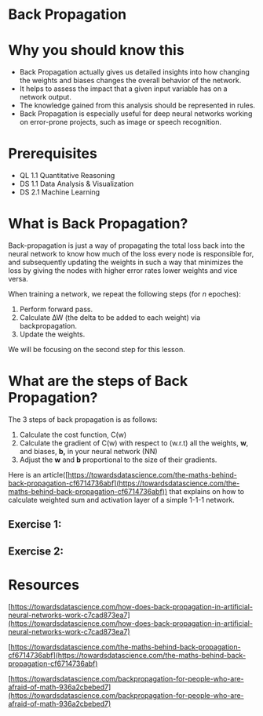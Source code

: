 # Back Propagation

# **Why you should know this**

- Back Propagation actually gives us detailed insights into how changing the weights and biases changes the overall behavior of the network.
- It helps to assess the impact that a given input variable has on a network output.
- The knowledge gained from this analysis should be represented in rules.
- Back Propagation is especially useful for deep neural networks working on error-prone projects, such as image or speech recognition.

# **Prerequisites**

- QL 1.1 Quantitative Reasoning
- DS 1.1 Data Analysis & Visualization
- DS 2.1 Machine Learning

# What is Back Propagation?

Back-propagation is just a way of propagating the total loss back into the neural network to know how much of the loss every node is responsible for, and subsequently updating the weights in such a way that minimizes the loss by giving the nodes with higher error rates lower weights and vice versa.

When training a network, we repeat the following steps (for *n* epoches):

1. Perform forward pass.
2. Calculate ∆W (the delta to be added to each weight) via backpropagation.
3. Update the weights.

We will be focusing on the second step for this lesson.

# What are the steps of Back Propagation?

The 3 steps of back propagation is as follows:

1. Calculate the cost function, C(w)
2. Calculate the gradient of C(w) with respect to (w.r.t) all the weights, **w**, and biases, **b,** in your neural network (NN)
3. Adjust the **w** and **b** proportional to the size of their gradients.

Here is an article([https://towardsdatascience.com/the-maths-behind-back-propagation-cf6714736abf](https://towardsdatascience.com/the-maths-behind-back-propagation-cf6714736abf)) that explains on how to calculate weighted sum and activation layer of a simple 1-1-1 network. 

## Exercise 1:

## Exercise 2:

# Resources

[https://towardsdatascience.com/how-does-back-propagation-in-artificial-neural-networks-work-c7cad873ea7](https://towardsdatascience.com/how-does-back-propagation-in-artificial-neural-networks-work-c7cad873ea7)

[https://towardsdatascience.com/the-maths-behind-back-propagation-cf6714736abf](https://towardsdatascience.com/the-maths-behind-back-propagation-cf6714736abf)

[https://towardsdatascience.com/backpropagation-for-people-who-are-afraid-of-math-936a2cbebed7](https://towardsdatascience.com/backpropagation-for-people-who-are-afraid-of-math-936a2cbebed7)